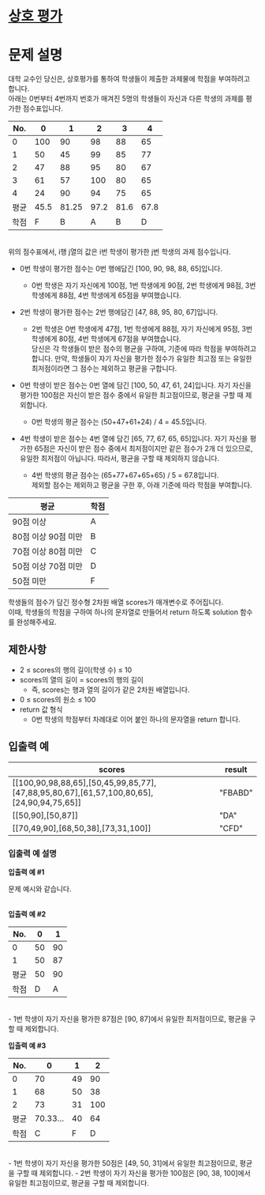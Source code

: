 # <a href="https://programmers.co.kr/learn/courses/30/lessons/83201">상호 평가</a>

# 문제 설명

대학 교수인 당신은, 상호평가를 통하여 학생들이 제출한 과제물에 학점을 부여하려고 합니다. <br />
아래는 0번부터 4번까지 번호가 매겨진 5명의 학생들이 자신과 다른 학생의 과제를 평가한 점수표입니다. <br />

| No.  | 0    | 1     | 2    | 3    | 4    |
| ---- | ---- | ----- | ---- | ---- | ---- |
| 0    | 100  | 90    | 98   | 88   | 65   |
| 1    | 50   | 45    | 99   | 85   | 77   |
| 2    | 47   | 88    | 95   | 80   | 67   |
| 3    | 61   | 57    | 100  | 80   | 65   |
| 4    | 24   | 90    | 94   | 75   | 65   |
| 평균 | 45.5 | 81.25 | 97.2 | 81.6 | 67.8 |
| 학점 | F    | B     | A    | B    | D    |

<br />
위의 점수표에서, i행 j열의 값은 i번 학생이 평가한 j번 학생의 과제 점수입니다.

- 0번 학생이 평가한 점수는 0번 행에담긴 [100, 90, 98, 88, 65]입니다.
  - 0번 학생은 자기 자신에게 100점, 1번 학생에게 90점, 2번 학생에게 98점, 3번 학생에게 88점, 4번 학생에게 65점을 부여했습니다.
- 2번 학생이 평가한 점수는 2번 행에담긴 [47, 88, 95, 80, 67]입니다.

  - 2번 학생은 0번 학생에게 47점, 1번 학생에게 88점, 자기 자신에게 95점, 3번 학생에게 80점, 4번 학생에게 67점을 부여했습니다.
    <br />
    당신은 각 학생들이 받은 점수의 평균을 구하여, 기준에 따라 학점을 부여하려고 합니다.
    만약, 학생들이 자기 자신을 평가한 점수가 유일한 최고점 또는 유일한 최저점이라면 그 점수는 제외하고 평균을 구합니다.

- 0번 학생이 받은 점수는 0번 열에 담긴 [100, 50, 47, 61, 24]입니다. 자기 자신을 평가한 100점은 자신이 받은 점수 중에서 유일한 최고점이므로, 평균을 구할 때 제외합니다.
  - 0번 학생의 평균 점수는 (50+47+61+24) / 4 = 45.5입니다.
- 4번 학생이 받은 점수는 4번 열에 담긴 [65, 77, 67, 65, 65]입니다. 자기 자신을 평가한 65점은 자신이 받은 점수 중에서 최저점이지만 같은 점수가 2개 더 있으므로, 유일한 최저점이 아닙니다. 따라서, 평균을 구할 때 제외하지 않습니다.
  - 4번 학생의 평균 점수는 (65+77+67+65+65) / 5 = 67.8입니다.
    <br />
    제외할 점수는 제외하고 평균을 구한 후, 아래 기준에 따라 학점을 부여합니다.

| 평균                | 학점 |
| ------------------- | ---- |
| 90점 이상           | A    |
| 80점 이상 90점 미만 | B    |
| 70점 이상 80점 미만 | C    |
| 50점 이상 70점 미만 | D    |
| 50점 미만           | F    |

학생들의 점수가 담긴 정수형 2차원 배열 scores가 매개변수로 주어집니다. <br />
이때, 학생들의 학점을 구하여 하나의 문자열로 만들어서 return 하도록 solution 함수를 완성해주세요.

## 제한사항

- 2 ≤ scores의 행의 길이(학생 수) ≤ 10
- scores의 열의 길이 = scores의 행의 길이
  - 즉, scores는 행과 열의 길이가 같은 2차원 배열입니다.
- 0 ≤ scores의 원소 ≤ 100
- return 값 형식
  - 0번 학생의 학점부터 차례대로 이어 붙인 하나의 문자열을 return 합니다.

## 입출력 예

| scores                                                                                   | result  |
| ---------------------------------------------------------------------------------------- | ------- |
| [[100,90,98,88,65],[50,45,99,85,77],[47,88,95,80,67],[61,57,100,80,65],[24,90,94,75,65]] | "FBABD" |
| [[50,90],[50,87]]                                                                        | "DA"    |
| [[70,49,90],[68,50,38],[73,31,100]]                                                      | "CFD"   |

### 입출력 예 설명

<b>입출력 예 #1</b> <br />

문제 예시와 같습니다.<br /><br />

<b>입출력 예 #2</b><br />

| No.  | 0   | 1   |
| ---- | --- | --- |
| 0    | 50  | 90  |
| 1    | 50  | 87  |
| 평균 | 50  | 90  |
| 학점 | D   | A   |

<br /> 
- 1번 학생이 자기 자신을 평가한 87점은 [90, 87]에서 유일한 최저점이므로, 평균을 구할 때 제외합니다.

<b>입출력 예 #3</b><br />

| No.  | 0      | 1   | 2   |
| ---- | ------ | --- | --- |
| 0    | 70     | 49  | 90  |
| 1    | 68     | 50  | 38  |
| 2    | 73     | 31  | 100 |
| 평균 | 70.33… | 40  | 64  |
| 학점 | C      | F   | D   |

<br /> 
- 1번 학생이 자기 자신을 평가한 50점은 [49, 50, 31]에서 유일한 최고점이므로, 평균을 구할 때 제외합니다.
- 2번 학생이 자기 자신을 평가한 100점은 [90, 38, 100]에서 유일한 최고점이므로, 평균을 구할 때 제외합니다.
